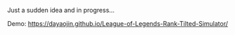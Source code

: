 Just a sudden idea and in progress...

Demo:
https://dayaojin.github.io/League-of-Legends-Rank-Tilted-Simulator/
